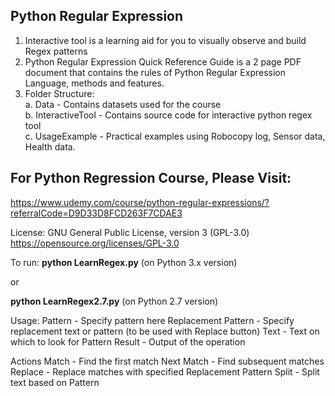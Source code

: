 ## Python Regular Expression
1. Interactive tool is a learning aid for you to visually observe and build Regex patterns    
2. Python Regular Expression Quick Reference Guide is a 2 page PDF document that contains the rules of Python Regular Expression Language, methods and features.  
3. Folder Structure:  
a. Data - Contains datasets used for the course  
b. InteractiveTool - Contains source code for interactive python regex tool  
c. UsageExample - Practical examples using Robocopy log, Sensor data, Health data.  

## For Python Regression Course, Please Visit:
https://www.udemy.com/course/python-regular-expressions/?referralCode=D9D33D8FCD263F7CDAE3  

License: GNU General Public License, version 3 (GPL-3.0) https://opensource.org/licenses/GPL-3.0

To run:
<b>python LearnRegex.py</b>  (on Python 3.x version)

or

<b>python LearnRegex2.7.py</b>  (on Python 2.7 version)

Usage:
Pattern - Specify pattern here
Replacement Pattern - Specify replacement text or pattern (to be used with Replace button)
Text - Text on which to look for Pattern
Result - Output of the operation

Actions
Match - Find the first match
Next Match - Find subsequent matches
Replace - Replace matches with specified Replacement Pattern
Split - Split text based on Pattern
